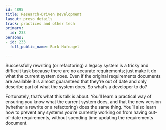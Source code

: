 ```yaml
---
id: 4895
title: Research-Driven Development
layout: preso_details
track: practices and other tech
primary:
  id: 233
persons:
- id: 233
  full_public_name: Burk Hufnagel

---
```

Successfully rewriting (or refactoring) a legacy system is a tricky and difficult task because there are no accurate requirements; just make it do what the current system does. Even if the original requirements documents are available it is almost guaranteed that they’re out of date and only describe part of what the system does. So what’s a developer to do?

Fortunately, that’s what this talk is about. You’ll learn a practical way of ensuring you know what the current system does, and that the new version (whether a rewrite or a refactoring) does the same thing. You’ll also learn how to prevent any systems you’re currently working on from having out-of-date requirements, without spending time updating the requirements document.